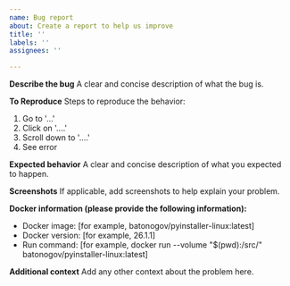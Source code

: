 ```yaml
---
name: Bug report
about: Create a report to help us improve
title: ''
labels: ''
assignees: ''

---
```


**Describe the bug**
A clear and concise description of what the bug is.

**To Reproduce**
Steps to reproduce the behavior:
1. Go to '...'
2. Click on '....'
3. Scroll down to '....'
4. See error

**Expected behavior**
A clear and concise description of what you expected to happen.

**Screenshots**
If applicable, add screenshots to help explain your problem.

**Docker information (please provide the following information):**
- Docker image: [for example, batonogov/pyinstaller-linux:latest]
- Docker version: [for example, 26.1.1]
- Run command: [for example, docker run --volume "$(pwd):/src/" batonogov/pyinstaller-linux:latest]

**Additional context**
Add any other context about the problem here.
